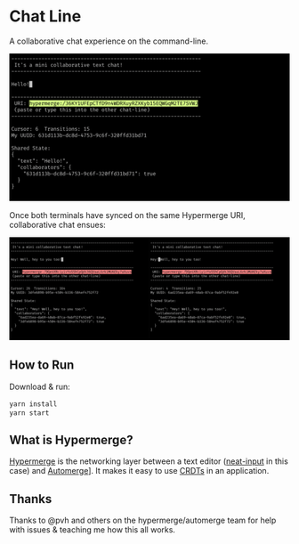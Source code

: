 # Chat Line

A collaborative chat experience on the command-line.

![Screenshot of chat-line](./screenshot1.png)

Once both terminals have synced on the same Hypermerge URI, collaborative chat ensues:

![Screenshot of chat-line](./screenshot2.png)

## How to Run

Download & run:

```
yarn install
yarn start
```

## What is Hypermerge?

[Hypermerge]() is the networking layer between a text editor ([neat-input](https://github.com/mafintosh/neat-input) in this case) and [Automerge](https://github.com/automerge/automerge)]. It makes it easy to use [CRDTs](https://arxiv.org/abs/1608.03960) in an application.

## Thanks

Thanks to @pvh and others on the hypermerge/automerge team for help with issues & teaching me how this all works.

